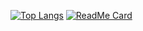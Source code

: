 [![Top Langs](https://github-readme-stats.vercel.app/api/top-langs/?username=yoganlava&theme=cobalt&hide=css&exclude_repo=RailsTrello&langs_count=8)](https://github.com/anuraghazra/github-readme-stats) [![ReadMe Card](https://github-readme-stats.vercel.app/api/pin/?username=yoganlava&repo=fast-double-go&theme=cobalt)](https://github.com/yoganlava/fast-double-go)
